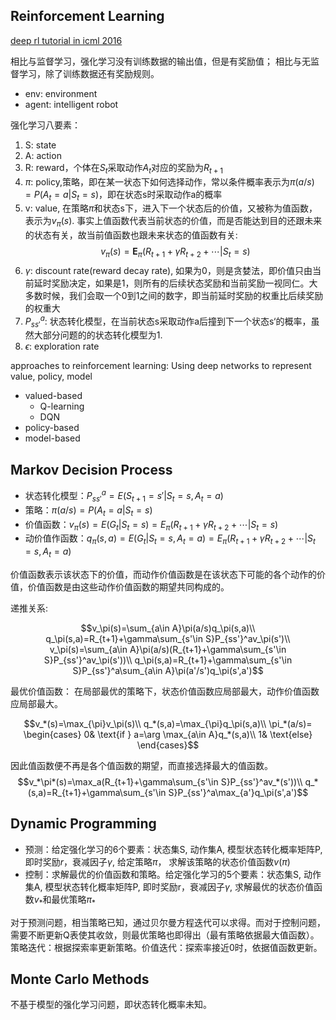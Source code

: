 ## Reinforcement Learning
[deep rl tutorial in icml 2016](https://icml.cc/2016/tutorials/deep_rl_tutorial.pdf)

相比与监督学习，强化学习没有训练数据的输出值，但是有奖励值； 相比与无监督学习，除了训练数据还有奖励规则。

- env: environment
- agent: intelligent robot

强化学习八要素：

1. S: state
2. A: action
3. R: reward，个体在$S_t$采取动作$A_t$对应的奖励为$R_{t+1}$
4. $\pi$: policy,策略，即在某一状态下如何选择动作，常以条件概率表示为$\pi(a/s)=P(A_t=a|S_t=s)$，即在状态s时采取动作a的概率
5. v: value, 在策略$\pi$和状态s下，进入下一个状态后的价值，又被称为值函数，表示为$v_\pi(s)$. 事实上值函数代表当前状态的价值，而是否能达到目的还跟未来的状态有关，故当前值函数也跟未来状态的值函数有关:
$$v_\pi(s)=\mathbf{E}_\pi(R_{t+1}+\gamma R_{t+2}+\cdots| S_t=s)$$
6. $\gamma$: discount rate(reward decay rate), 如果为0，则是贪婪法，即价值只由当前延时奖励决定，如果是1，则所有的后续状态奖励和当前奖励一视同仁。大多数时候，我们会取一个0到1之间的数字，即当前延时奖励的权重比后续奖励的权重大
7. $P^a_{ss'}$: 状态转化模型，在当前状态s采取动作a后撞到下一个状态s‘的概率，虽然大部分问题的的状态转化模型为1.
8. $\epsilon$: exploration rate

approaches to reinforcement learning: Using deep networks to represent value, policy, model

- valued-based
    - Q-learning
    - DQN
- policy-based
- model-based

## Markov Decision Process

- 状态转化模型：$P_{ss'}^a=E(S_{t+1}=s'|S_t=s,A_t=a)$
- 策略：$\pi(a/s)=P(A_t=a|S_t=s)$
- 价值函数：$v_\pi(s)=E(G_t|S_t=s)=E_\pi(R_{t+1}+\gamma R_{t+2}+\cdots| S_t=s)$
- 动价值作函数：$q_\pi(s,a)=E(G_t|S_t=s,A_t=a)=E_\pi(R_{t+1}+\gamma R_{t+2}+\cdots| S_t=s,A_t=a)$

价值函数表示该状态下的价值，而动作价值函数是在该状态下可能的各个动作的价值，价值函数是由这些动作价值函数的期望共同构成的。

递推关系:

$$v_\pi(s)=\sum_{a\in A}\pi(a/s)q_\pi(s,a)\\
q_\pi(s,a)=R_{t+1}+\gamma\sum_{s'\in S}P_{ss'}^av_\pi(s')\\
v_\pi(s)=\sum_{a\in A}\pi(a/s)(R_{t+1}+\gamma\sum_{s'\in S}P_{ss'}^av_\pi(s'))\\
q_\pi(s,a)=R_{t+1}+\gamma\sum_{s'\in S}P_{ss'}^a\sum_{a\in A}\pi(a'/s')q_\pi(s',a')$$

最优价值函数：
在局部最优的策略下，状态价值函数应局部最大，动作价值函数应局部最大。

$$v_*(s)=\max_{\pi}v_\pi(s)\\
q_*(s,a)=\max_{\pi}q_\pi(s,a)\\
\pi_*(a/s)=
\begin{cases}
0& \text{if } a=\arg \max_{a\in A}q_*(s,a)\\
1& \text{else}
\end{cases}$$

因此值函数便不再是各个值函数的期望，而直接选择最大的值函数。
$$v_*\pi*(s)=\max_a(R_{t+1}+\gamma\sum_{s'\in S}P_{ss'}^av_*(s'))\\
q_*(s,a)=R_{t+1}+\gamma\sum_{s'\in S}P_{ss'}^a\max_{a'}q_\pi(s',a')$$

## Dynamic Programming

- 预测：给定强化学习的6个要素：状态集S, 动作集A, 模型状态转化概率矩阵P, 即时奖励$r$，衰减因子$\gamma$,  给定策略$\pi$， 求解该策略的状态价值函数$v(\pi)$
- 控制：求解最优的价值函数和策略。给定强化学习的5个要素：状态集S, 动作集A, 模型状态转化概率矩阵P, 即时奖励r，衰减因子$\gamma$, 求解最优的状态价值函数$v_*$和最优策略$\pi_*$

对于预测问题，相当策略已知，通过贝尔曼方程迭代可以求得。而对于控制问题，需要不断更新Q表使其收敛，则最优策略也即得出（最有策略依据最大值函数）。策略迭代：根据探索率更新策略。价值迭代：探索率接近0时，依据值函数更新。

## Monte Carlo Methods

不基于模型的强化学习问题，即状态转化概率未知。